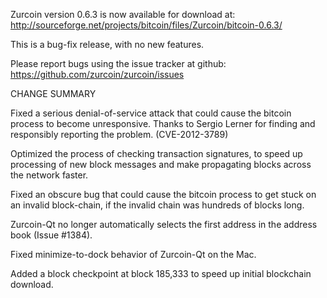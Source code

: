 Zurcoin version 0.6.3 is now available for download at:
  http://sourceforge.net/projects/bitcoin/files/Zurcoin/bitcoin-0.6.3/

This is a bug-fix release, with no new features.

Please report bugs using the issue tracker at github:
  https://github.com/zurcoin/zurcoin/issues

CHANGE SUMMARY

Fixed a serious denial-of-service attack that could cause the
bitcoin process to become unresponsive. Thanks to Sergio Lerner
for finding and responsibly reporting the problem. (CVE-2012-3789)

Optimized the process of checking transaction signatures, to
speed up processing of new block messages and make propagating
blocks across the network faster.

Fixed an obscure bug that could cause the bitcoin process to get
stuck on an invalid block-chain, if the invalid chain was
hundreds of blocks long.

Zurcoin-Qt no longer automatically selects the first address
in the address book (Issue #1384).

Fixed minimize-to-dock behavior of Zurcoin-Qt on the Mac.

Added a block checkpoint at block 185,333 to speed up initial
blockchain download.
